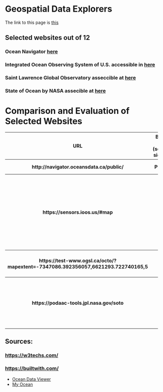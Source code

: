 
# Geospatial Data Explorers

The link to this page is [this](https://hmarvi.github.io/index.html)

## Selected websites out of 12

### Ocean Navigator [here](http://navigator.oceansdata.ca/public/)
### Integrated Ocean Observing System of U.S. accessible in [here](https://sensors.ioos.us/#map)
### Saint Lawrence Global Observatory asseccible at [here](https://test-www.ogsl.ca/en)
### State of Ocean by NASA assecible at [here](https://podaac-tools.jpl.nasa.gov/soto/#b=BlueMarble_ShadedRelief_Bathymetry&l=GHRSST_L4_MUR_Sea_Surface_Temperature(la=true),MODIS_Aqua_CorrectedReflectance_TrueColor,MODIS_Aqua_Chlorophyll_A,jpl_l4_mur_ssta___ssta___36000_x_18000___daynight&ve=-225,-54.0859375,-10,54.0859375&pl=false&pb=false&d=2019-11-29&ao=false&as=2019-11-22&ae=2019-11-29&asz=1/day&afr=500&tlr=days)


# Comparison and Evaluation of Selected Websites


<table class="tg">
  
  <tr>
 <th class="tg-baqh">URL</th>
 <th class="tg-baqh">Back-end (server-side PL)</th>
 <th class="tg-baqh">Front-end (client-side PL)</th>
 <th class="tg-baqh">Web-server</th>
 <th class="tg-baqh">Content Management System</th>
 <th class="tg-baqh">Widget</th>
 <th class="tg-baqh">OS and severs</th>
 <th class="tg-baqh">Framework</th>
 <th class="tg-baqh">Web-hosting provider</th>
 <th class="tg-baqh">Content delivery network </th>
 <th class="tg-baqh">Analytics and tracking  </th>
 <th class="tg-baqh">mapping </th>
 <th class="tg-baqh">image file formats </th>
 <th class="tg-baqh">JS libraries </th>
  <th class="tg-baqh">Other technologies </th>
  <th class="tg-baqh">Evaluation </th>
  </tr>
  <tr>
 <th class="tg-baqh">http://navigator.oceansdata.ca/public/</th>
 <th class="tg-baqh"> Python</th>
 <th class="tg-baqh">reactJS</th>
 <th class="tg-baqh">Gunicorn </th>
 <th class="tg-baqh">-</th>
 <th class="tg-baqh">-</th>
 <th class="tg-baqh">-</th>
 <th class="tg-baqh">-</th>
 <th class="tg-baqh">-</th>
 <th class="tg-baqh">StackPath BootstrapCDN</th>
 <th class="tg-baqh">- </th>
 <th class="tg-baqh">OpenLayers </th>
 <th class="tg-baqh">PNG</th>
 <th class="tg-baqh">JQuery </th>
  <th class="tg-baqh">- </th>
  <th class="tg-baqh">- </th>
  </tr>
  <tr>
    <th class="tg-baqh">https://sensors.ioos.us/#map</th>
 <th class="tg-baqh">PHP</th>
 <th class="tg-baqh">JavaScript</th>
 <th class="tg-baqh">nginx </th>
 <th class="tg-baqh">-</th>
 <th class="tg-baqh">Font Awesome, Google Font API</th>
 <th class="tg-baqh">-</th>
 <th class="tg-baqh">CExpressJS</th>
 <th class="tg-baqh">Amazon</th>
 <th class="tg-baqh">GStatic Google Static Content Usage Statistics </th>
 <th class="tg-baqh">- </th>
 <th class="tg-baqh">Leaflet</th>
 <th class="tg-baqh">Not sure! (xhr request??!)</th>
 <th class="tg-baqh">Backbone.js, Marionette, underscore, D3, Hogan  </th>
  <th class="tg-baqh"> Node.Js's frame work (ExpressJs)</th>
  <th class="tg-baqh">est among these. Works both with hovering and clicking (sp less data is rendered on the fly). I like the hegxagons. </th>
  </tr>
  <tr>
 <th class="tg-baqh">https://test-www.ogsl.ca/octo/?mapextent=-7347086.392356057,6621293.722740165,5 </th>
 <th class="tg-baqh">PHP</th>
 <th class="tg-baqh">JavaScript</th>
 <th class="tg-baqh">Apache</th>
 <th class="tg-baqh">Drupal</th>
 <th class="tg-baqh">MailChimp, Font Awesome, ThemePunch </th>
 <th class="tg-baqh">-</th>
 <th class="tg-baqh">-</th>
 <th class="tg-baqh">-</th>
 <th class="tg-baqh">-</th>
 <th class="tg-baqh">-</th>
 <th class="tg-baqh">- </th>
 <th class="tg-baqh">PNG, JPEG, bmp </th>
 <th class="tg-baqh">Hammer, JQuery, utilJS, Onion,JS,CommonJS </th>
  <th class="tg-baqh">OWL Carousel </th>
  <th class="tg-baqh">-</th>
  </tr>
  
  <tr>
 <th class="tg-baqh">https://podaac-tools.jpl.nasa.gov/soto </th>
 <th class="tg-baqh">PHP</th>
 <th class="tg-baqh">JavaScript</th>
 <th class="tg-baqh">Apache</th>
 <th class="tg-baqh">Drupal</th>
 <th class="tg-baqh">Sitelinks search box , Google tag manager  | Red Hat enterprise linux, Open SSL </th>
 <th class="tg-baqh">Amazon</th>
 <th class="tg-baqh">-</th>
 <th class="tg-baqh">Amazon cloud front</th>
 <th class="tg-baqh">CrazyEgg </th>
 <th class="tg-baqh">Leaflet</th>
 <th class="tg-baqh">Content Cell </th>
 <th class="tg-baqh">image file formats </th>
 <th class="tg-baqh">Jhtml5shiv, Modernizr, jQuery, jQuery once,  jQuery UI, jQuery UI Tabs, Tablesorter</th>
  <th class="tg-baqh">-</th>
  <th class="tg-baqh">-</th>
  </tr>
  
</table>


## Sources: 
### https://w3techs.com/
### https://builtwith.com/



- [Ocean Data Viewer](https://data.unep-wcmc.org/)
- [My Ocean](https://cmems.lobelia.earth/)
